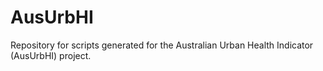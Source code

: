 # AusUrbHI
Repository for scripts generated for the Australian Urban Health Indicator (AusUrbHI) project.
